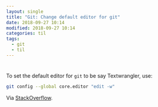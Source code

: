 ```yaml
---
layout: single
title: "Git: Change default editor for git"
date: 2018-09-27 10:14
modified: 2018-09-27 10:14
categories: til
tags:
  - git
  - til
---
```


#

To set the default editor for `git` to be say Textwrangler, use:

```bash
git config --global core.editor "edit -w"
```

Via [StackOverflow](http://stackoverflow.com/a/13258538/1257318).
